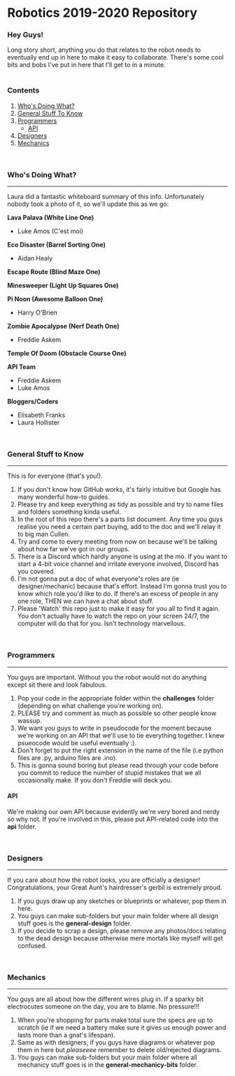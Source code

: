 # Robotics 2019-2020 Repository

### Hey Guys!
Long story short, anything you do that relates to the robot needs to eventually end up in here to make it easy to collaborate. There's  some cool bits and bobs I've put in here that I'll get to in a minute.  
 <br />
 
### Contents
1. [Who's Doing What?](#whos-doing-what)
2. [General Stuff To Know](#general-stuff-to-know)
3. [Programmers](#programmers)
    * [API](#api)
4. [Designers](#designers)
5. [Mechanics](#mechanics)
 <br />
 
### Who's Doing What?
---
Laura did a fantastic whiteboard summary of this info. Unfortunately nobody took a photo of it, so we'll update this as we go:

**Lava Palava (White Line One)**
* Luke Amos (C'est moi)

**Eco Disaster (Barrel Sorting One)**
* Aidan Healy

**Escape Route (Blind Maze One)**

**Minesweeper (Light Up Squares One)**

**Pi Noon (Awesome Balloon One)**
* Harry O'Brien

**Zombie Apocalypse (Nerf Death One)**
* Freddie Askem

**Temple Of Doom (Obstacle Course One)**

**API Team**
* Freddie Askem
* Luke Amos 

**Bloggers/Coders**
* Elisabeth Franks
* Laura Hollister

 <br />

### General Stuff to Know
---
This is for everyone (that's you!). 
1. If you don't know how GitHub works, it's fairly intuitive but Google has many wonderful how-to guides.
2. Please try and keep everything as tidy as possible and try to name files and folders something kinda useful.
3. In the root of this repo there's a parts list document. Any time you guys realise you need a certain part buying, add to the doc and we'll relay it to big man Cullen.
4. Try and come to every meeting from now on because we'll be talking about how far we've got in our groups.
5. There is a Discord which hardly anyone is using at the mo. If you want to start a 4-bit voice channel and irritate everyone involved, Discord has you covered.
6. I'm not gonna put a doc of what everyone's roles are (ie designer/mechanic) because that's effort. Instead I'm gonna trust you to know which role you'd like to do. If there's an excess of people in any one role, THEN we can have a chat about stuff.
7. Please 'Watch' this repo just to make it easy for you all to find it again. You don't actually have to watch the repo on your screen 24/7, the computer will do that for you. Isn't technology marvellous.
 <br />

### Programmers
---
You guys are important. Without you the robot would not do anything except sit there and look fabulous. 

1. Pop your code in the appropriate folder within the **challenges** folder (depending on what challenge you're working on).
2. PLEASE try and comment as much as possible so other people know wassup.
3. We want you guys to write in pseudocode for the moment because we're working on an API that we'll use to tie everything together. I knew psueocode would be useful eventually :).
4. Don't forget to put the right extension in the name of the file (i.e python files are .py, arduino files are .ino).
5. This is gonna sound boring but please read through your code before you commit to reduce the number of stupid mistakes that we all occasionally make. If you don't Freddie will deck you.

#### API
We're making our own API because evidently we're very bored and nerdy so why not. If you're involved in this, please put API-related code into the **api** folder.

 <br />
 
### Designers
---
If you care about how the robot looks, you are officially a designer! Congratulations, your Great Aunt's hairdresser's gerbil is extremely proud.

1. If you guys draw up any sketches or blueprints or whatever, pop them in here.
2. You guys can make sub-folders but your main folder where all design stuff goes is the **general-design** folder.
3. If you decide to scrap a design, please remove any photos/docs relating to the dead design because otherwise mere mortals like myself will get confused.
 <br />

### Mechanics
---
You guys are all about how the different wires plug in. If a sparky bit electrocutes someone on the day, you are to blame. No pressure!!!

1. When you're shopping for parts make total sure the specs are up to scratch (ie if we need a battery make sure it gives us enough power and lasts more than a gnat's lifespan).
2. Same as with designers, if you guys have diagrams or whatever pop them in here but *pleaseeee* remember to delete old/rejected diagrams.
3. You guys can make sub-folders but your main folder where all mechanicy stuff goes is in the **general-mechanicy-bits** folder.
 <br />







